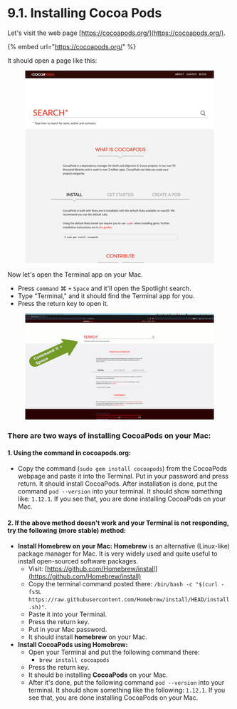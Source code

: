 # 9.1. Installing Cocoa Pods

Let's visit the web page [https://cocoapods.org/](https://cocoapods.org/).

{% embed url="https://cocoapods.org/" %}

It should open a page like this:

<figure><img src="../.gitbook/assets/Screenshot 2023-05-24 at 12.27.12 PM (1).png" alt=""><figcaption></figcaption></figure>

Now let's open the Terminal app on your Mac.

* Press `command` ⌘ `+` `Space` and it'll open the Spotlight search.
* Type "Terminal," and it should find the Terminal app for you.
* Press the return key to open it.

<figure><img src="../.gitbook/assets/9.1 (1).gif" alt=""><figcaption></figcaption></figure>

### **There are two ways of installing CocoaPods on your Mac:**

#### 1. Using the command in cocoapods.org:

* Copy the command (`sudo gem install cocoapods`) from the CocoaPods webpage and paste it into the Terminal. Put in your password and press return. It should install CocoaPods. After installation is done, put the command `pod --version` into your terminal. It should show something like: `1.12.1`. If you see that, you are done installing CocoaPods on your Mac.

#### **2. If the above method doesn't work and your Terminal is not responding, try the following (more stable) method:**

* **Install Homebrew on your Mac:** **Homebrew** is an alternative (Linux-like) package manager for Mac. It is very widely used and quite useful to install open-sourced software packages.
  * Visit: [https://github.com/Homebrew/install](https://github.com/Homebrew/install)
  * Copy the terminal command posted there: `/bin/bash -c "$(curl -fsSL https://raw.githubusercontent.com/Homebrew/install/HEAD/install.sh)"`.
  * Paste it into your Terminal.
  * Press the return key.
  * Put in your Mac password.
  * It should install **homebrew** on your Mac.
* **Install CocoaPods using Homebrew:**
  * Open your Terminal and put the following command there:
    * `brew install cocoapods`
  * Press the return key.
  * It should be installing **CocoaPods** on your Mac.
  * After it's done, put the following command `pod --version` into your terminal. It should show something like the following: `1.12.1`. If you see that, you are done installing CocoaPods on your Mac.

<figure><img src="../.gitbook/assets/9.two (2).gif" alt=""><figcaption></figcaption></figure>

